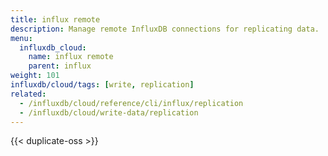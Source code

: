 ```yaml
---
title: influx remote
description: Manage remote InfluxDB connections for replicating data.
menu:
  influxdb_cloud:
    name: influx remote
    parent: influx
weight: 101
influxdb/cloud/tags: [write, replication]
related:
  - /influxdb/cloud/reference/cli/influx/replication
  - /influxdb/cloud/write-data/replication
---
```


{{< duplicate-oss >}}
